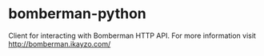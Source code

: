 bomberman-python
================

Client for interacting with Bomberman HTTP API. For more information visit http://bomberman.ikayzo.com/ 
